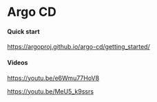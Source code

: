 # Argo CD

#### Quick start
https://argoproj.github.io/argo-cd/getting_started/


#### Videos
https://youtu.be/e6Wmu77HoV8


https://youtu.be/MeU5_k9ssrs

